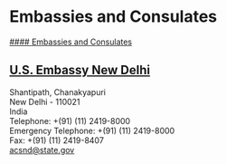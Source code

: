 # Embassies and Consulates

[#### Embassies and Consulates](javascript:void(0); "Embassies and Consulates")

## [U.S. Embassy New Delhi](https://in.usembassy.gov/embassy-consulates/new-delhi/)

Shantipath, Chanakyapuri  
New Delhi - 110021  
India  
Telephone: +(91) (11) 2419-8000  
Emergency Telephone: +(91) (11) 2419-8000  
Fax: +(91) (11) 2419-8407  
[acsnd@state.gov](mailto:acsnd@state.gov)